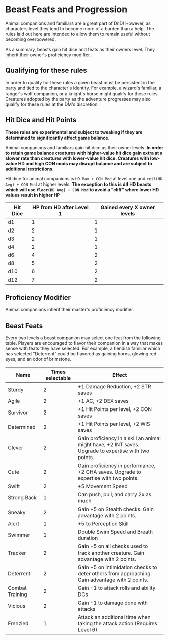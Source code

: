 # Beast Feats and Progression

Animal companions and familiars are a great part of DnD!  However, as characters level they tend to become more of a burden than a help.  The rules laid out here are intended to allow them to remain useful without becoming overpowered.

As a summary, beasts gain hit dice and feats as their owners level.  They inherit their owner's proficiency modifier.  

## Qualifying for these rules

In order to qualify for these rules a given beast must be persistent in the party and tied to the character's identity.  For example, a wizard's familiar, a ranger's wolf companion, or a knight's horse might qualify for these rules.  Creatures adopted by the party as the adventure progresses may also qualify for these rules at the DM's discretion.

## Hit Dice and Hit Points

**These rules are experimental and subject to tweaking if they are determined to significantly affect game balance.**

Animal companions and familiars gain hit dice as their owner levels.  **In order to retain game balance creatures with higher-value  hit dice gain extra at a slower rate than creatures with lower-value hit dice.  Creatures with low-value HD and high CON mods may disrupt balance and are subject to additional restrictions.**

Hit dice for animal companions is `HD Max + CON Mod` at level one and `ceil(HD Avg) + CON Mod` at higher levels.  **The exception to this is d4 HD beasts which will use `floor(HD Avg) + CON Mod` to avoid a "cliff" where lower HD values result in higher HP**

| Hit Dice | HP from HD after Level 1 | Gained every X owner levels |
|----------|-----------|-----------------------------|
| d1       | 1 | 1 |
| d2       | 2 | 1 |
| d3       | 2 | 1 |
| d4       | 2 | 1 |
| d6       | 4 | 2 |
| d8       | 5 | 2 |
| d10      | 6 | 2 |
| d12      | 7 | 2 |

## Proficiency Modifier

Animal companions inherit their master's proficiency modifier.

## Beast Feats

Every two levels a beast companion may select one feat from the following table.  Players are encouraged to flavor their companion in a way that makes sense with feats they have selected.  For example, a fiendish familiar which has selected "Deterrent" could be flavored as gaining horns, glowing red eyes, and an odor of brimstone.

| Name | Times selectable | Effect |
|------|------------------|--------|
| Sturdy | 	2 |	+1 Damage Reduction, +2 STR saves |
| Agile |	2 |	+1 AC, +2 DEX saves |
| Survivor |	2 |	+1 Hit Points per level, +2 CON saves |
| Determined |	2 |	+1 Hit Points per level, +2 WIS saves |
| Clever |	2 |	Gain proficiency in a skill an animal might have, +2 INT saves.  Upgrade to expertise with two points. |
| Cute |	2 |	Gain proficiency in performance, +2 CHA saves.  Upgrade to expertise with two points. |
| Swift |	2 |	+5 Movement Speed |
| Strong Back |	1 |	Can push, pull, and carry 2x as much |
| Sneaky |	2 |	Gain +5 on Stealth checks.  Gain advantage with 2 points. |
| Alert |	1 |	+5 to Perception Skill |
| Swimmer |	1 |	Double Swim Speed and Breath duration |
| Tracker |	2 |	Gain +5 on all checks used to track another creature.  Gain advantage with 2 points. |
| Deterrent |	2 |	Gain +5 on intimidation checks to deter others from approaching.  Gain advantage with 2 points. |
| Combat Training |	2 |	Gain +1 to attack rolls and ability DCs |
| Vicious |	2 |	Gain +1 to damage done with attacks |
| Frenzied | 	1 |	Attack an additional time when taking the attack action (Requires Level 6) |
